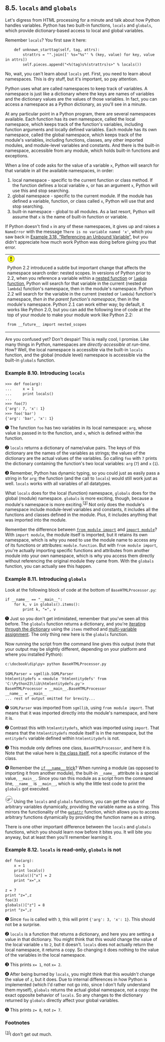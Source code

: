 

8.5. `locals` and `globals`
---------------------------

Let's digress from HTML processing for a minute and talk about how
Python handles variables. Python has two built-in functions, `locals`
and `globals`, which provide dictionary-based access to local and global
variables.

Remember `locals`? You first saw it here:

        def unknown_starttag(self, tag, attrs):
            strattrs = "".join([' %s="%s"' % (key, value) for key, value in attrs])
            self.pieces.append("<%(tag)s%(strattrs)s>" % locals())

No, wait, you can't learn about `locals` yet. First, you need to learn
about namespaces. This is dry stuff, but it's important, so pay
attention.

Python uses what are called namespaces to keep track of variables. A
namespace is just like a dictionary where the keys are names of
variables and the dictionary values are the values of those variables.
In fact, you can access a namespace as a Python dictionary, as you'll
see in a minute.

At any particular point in a Python program, there are several
namespaces available. Each function has its own namespace, called the
local namespace, which keeps track of the function's variables,
including function arguments and locally defined variables. Each module
has its own namespace, called the global namespace, which keeps track of
the module's variables, including functions, classes, any other imported
modules, and module-level variables and constants. And there is the
built-in namespace, accessible from any module, which holds built-in
functions and exceptions.

When a line of code asks for the value of a variable `x`, Python will
search for that variable in all the available namespaces, in order:

1.  local namespace - specific to the current function or class method.
    If the function defines a local variable `x`, or has an argument
    `x`, Python will use this and stop searching.
2.  global namespace - specific to the current module. If the module has
    defined a variable, function, or class called `x`, Python will use
    that and stop searching.
3.  built-in namespace - global to all modules. As a last resort, Python
    will assume that `x` is the name of built-in function or variable.

If Python doesn't find `x` in any of these namespaces, it gives up and
raises a `NameError` with the message `There is no variable named 'x'`,
which you saw back in [Example 3.18, “Referencing an Unbound
Variable”](../native_data_types/declaring_variables.html#odbchelper.unboundvariable "Example 3.18. Referencing an Unbound Variable"),
but you didn't appreciate how much work Python was doing before giving
you that error.

<table>
<col width="100%" />
<tbody>
<tr class="odd">
<td align="left"><img src="../images/important.png" alt="Important" /></td>
</tr>
<tr class="even">
<td align="left">Python 2.2 introduced a subtle but important change that affects the namespace search order: nested scopes. In versions of Python prior to 2.2, when you reference a variable within a <a href="../file_handling/all_together.html#fileinfo.nested" title="Example 6.21. listDirectory">nested function</a> or <a href="../power_of_introspection/lambda_functions.html" title="4.7. Using lambda Functions"><code class="literal">lambda</code> function</a>, Python will search for that variable in the current (nested or <code class="literal">lambda</code>) function's namespace, then in the module's namespace. Python 2.2 will search for the variable in the current (nested or <code class="literal">lambda</code>) function's namespace, <em>then in the parent function's namespace</em>, then in the module's namespace. Python 2.1 can work either way; by default, it works like Python 2.0, but you can add the following line of code at the top of your module to make your module work like Python 2.2:
<pre class="programlisting"><code>from __future__ import nested_scopes</code></pre></td>
</tr>
</tbody>
</table>

Are you confused yet? Don't despair! This is really cool, I promise.
Like many things in Python, namespaces are *directly accessible at
run-time*. How? Well, the local namespace is accessible via the built-in
`locals` function, and the global (module level) namespace is accessible
via the built-in `globals` function.

### Example 8.10. Introducing `locals`

    >>> def foo(arg): 
    ...     x = 1
    ...     print locals()
    ...     
    >>> foo(7)        
    {'arg': 7, 'x': 1}
    >>> foo('bar')    
    {'arg': 'bar', 'x': 1}



[![1](../images/callouts/1.png)](#dialect.locals.1.1) The function `foo` has two variables in its local namespace: `arg`, whose value is passed in to the function, and `x`, which is defined within the function. 

[![2](../images/callouts/2.png)](#dialect.locals.1.2) `locals` returns a dictionary of name/value pairs. The keys of this dictionary are the names of the variables as strings; the values of the dictionary are the actual values of the variables. So calling `foo` with `7` prints the dictionary containing the function's two local variables: `arg` (`7`) and `x` (`1`). 

[![3](../images/callouts/3.png)](#dialect.locals.1.3) Remember, Python has dynamic typing, so you could just as easily pass a string in for `arg`; the function (and the call to `locals`) would still work just as well. `locals` works with all variables of all datatypes. 

What `locals` does for the local (function) namespace, `globals` does
for the global (module) namespace. `globals` is more exciting, though,
because a module's namespace is more
exciting.<sup>[[3](#ftn.d0e21226)]</sup> Not only does the module's
namespace include module-level variables and constants, it includes all
the functions and classes defined in the module. Plus, it includes
anything that was imported into the module.

Remember the difference between
[`from module import`](../object_oriented_framework/importing_modules.html "5.2. Importing Modules Using from module import")
and
[`import module`](../getting_to_know_python/everything_is_an_object.html#odbchelper.import "Example 2.3. Accessing the buildConnectionString Function's doc string")?
With `import module`, the module itself is imported, but it retains its
own namespace, which is why you need to use the module name to access
any of its functions or attributes: `module.function`. But with
`from module import`, you're actually importing specific functions and
attributes from another module into your own namespace, which is why you
access them directly without referencing the original module they came
from. With the `globals` function, you can actually see this happen.

### Example 8.11. Introducing `globals`

Look at the following block of code at the bottom of
`BaseHTMLProcessor.py`:

    if __name__ == "__main__":
        for k, v in globals().items():             
            print k, "=", v



[![1](../images/callouts/1.png)](#dialect.locals.2.1) Just so you don't get intimidated, remember that you've seen all this before. The `globals` function returns a dictionary, and you're [iterating through the dictionary](../file_handling/for_loops.html#dictionaryiter.example "Example 6.10. Iterating Through a Dictionary") using the `items` method and [multi-variable assignment](../native_data_types/declaring_variables.html#odbchelper.multiassign "3.4.2. Assigning Multiple Values at Once"). The only thing new here is the `globals` function. 

Now running the script from the command line gives this output (note
that your output may be slightly different, depending on your platform
and where you installed Python):

    c:\docbook\dip\py> python BaseHTMLProcessor.py

    SGMLParser = sgmllib.SGMLParser                
    htmlentitydefs = <module 'htmlentitydefs' from 'C:\Python23\lib\htmlentitydefs.py'> 
    BaseHTMLProcessor = __main__.BaseHTMLProcessor 
    __name__ = __main__                            
    ... rest of output omitted for brevity...



[![1](../images/callouts/1.png)](#dialect.locals.3.1) `SGMLParser` was imported from `sgmllib`, using `from module import`. That means that it was imported directly into the module's namespace, and here it is. 

[![2](../images/callouts/2.png)](#dialect.locals.3.2) Contrast this with `htmlentitydefs`, which was imported using `import`. That means that the `htmlentitydefs` module itself is in the namespace, but the `entitydefs` variable defined within `htmlentitydefs` is not. 

[![3](../images/callouts/3.png)](#dialect.locals.3.3) This module only defines one class, `BaseHTMLProcessor`, and here it is. Note that the value here is [the class itself](../object_oriented_framework/class_attributes.html#fileinfo.classattributes.intro "Example 5.17. Introducing Class Attributes"), not a specific instance of the class. 

[![4](../images/callouts/4.png)](#dialect.locals.3.4) Remember the [`if __name__` trick](../getting_to_know_python/testing_modules.html#odbchelper.ifnametrick)? When running a module (as opposed to importing it from another module), the built-in `__name__` attribute is a special value, `__main__`. Since you ran this module as a script from the command line, `__name__` is `__main__`, which is why the little test code to print the `globals` got executed. 


![Note](../images/note.png) 
Using the `locals` and `globals` functions, you can get the value of arbitrary variables dynamically, providing the variable name as a string. This mirrors the functionality of the [`getattr`](../power_of_introspection/getattr.html "4.4. Getting Object References With getattr") function, which allows you to access arbitrary functions dynamically by providing the function name as a string. 

There is one other important difference between the `locals` and
`globals` functions, which you should learn now before it bites you. It
will bite you anyway, but at least then you'll remember learning it.

### Example 8.12. `locals` is read-only, `globals` is not

    def foo(arg):
        x = 1
        print locals()    
        locals()["x"] = 2 
        print "x=",x      

    z = 7
    print "z=",z
    foo(3)
    globals()["z"] = 8    
    print "z=",z          



[![1](../images/callouts/1.png)](#dialect.locals.4.1) Since `foo` is called with `3`, this will print `{'arg': 3, 'x': 1}`. This should not be a surprise. 

[![2](../images/callouts/2.png)](#dialect.locals.4.2) `locals` is a function that returns a dictionary, and here you are setting a value in that dictionary. You might think that this would change the value of the local variable `x` to `2`, but it doesn't. `locals` does not actually return the local namespace, it returns a copy. So changing it does nothing to the value of the variables in the local namespace. 

[![3](../images/callouts/3.png)](#dialect.locals.4.3) This prints `x= 1`, not `x= 2`. 

[![4](../images/callouts/4.png)](#dialect.locals.4.4) After being burned by `locals`, you might think that this *wouldn't* change the value of `z`, but it does. Due to internal differences in how Python is implemented (which I'd rather not go into, since I don't fully understand them myself), `globals` returns the actual global namespace, not a copy: the exact opposite behavior of `locals`. So any changes to the dictionary returned by `globals` directly affect your global variables. 

[![5](../images/callouts/5.png)](#dialect.locals.4.5) This prints `z= 8`, not `z= 7`. 

### Footnotes

<sup>[[3](#d0e21226)]</sup>I don't get out much.

  


